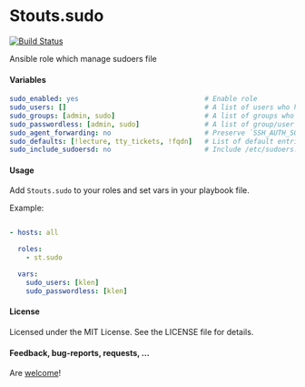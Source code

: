 Stouts.sudo
===========

[![Build Status](https://travis-ci.org/Stouts/Stouts.sudo.png)](https://travis-ci.org/Stouts/Stouts.sudo)

Ansible role which manage sudoers file

#### Variables
```yaml
sudo_enabled: yes                               # Enable role
sudo_users: []                                  # A list of users who have sudo access
sudo_groups: [admin, sudo]                      # A list of groups who have sudo access
sudo_passwordless: [admin, sudo]                # A list of group/user names which have NOPASSD
sudo_agent_forwarding: no                       # Preserve `SSH_AUTH_SOCK` when sudoing
sudo_defaults: [!lecture, tty_tickets, !fqdn]   # List of default entries for configuration
sudo_include_sudoersd: no                       # Include /etc/sudoers.d directory
```

#### Usage

Add `Stouts.sudo` to your roles and set vars in your playbook file.

Example:

```yaml

- hosts: all

  roles:
    - st.sudo

  vars:
    sudo_users: [klen]
    sudo_passwordless: [klen]

```

#### License

Licensed under the MIT License. See the LICENSE file for details.

#### Feedback, bug-reports, requests, ...

Are [welcome](https://github.com/Stouts/Stouts.sudo/issues)!

